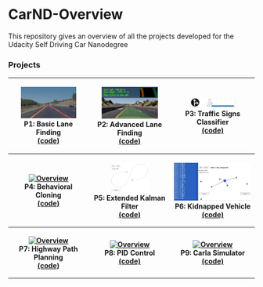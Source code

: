 # CarND-Overview
This repository gives an overview of all the projects developed for the Udacity Self Driving Car Nanodegree


### Projects

<table style="width:100%">
  
  <tr>
    <th>
      <p align="center">
           <a href="https://github.com/danyz91/CarND-LaneLines-P1"><img src="https://github.com/danyz91/CarND-LaneLines-P1/blob/master/test_images_output/out0.jpg" alt="Overview" width="75%" height="75%"></a>
           <br>P1: Basic Lane Finding
           <br><a href="https://github.com/danyz91/CarND-LaneLines-P1" name="p1_code">(code)</a>
      </p>
    </th>
        <th><p align="center">
           <a href="https://github.com/danyz91/CarND-Advanced-Lane-Lines"><img src="https://github.com/danyz91/CarND-Advanced-Lane-Lines/blob/master/output_videos/project_video.gif" alt="Overview" width="75%" height="75%"></a>
           <br>P2: Advanced Lane Finding
           <br><a href="https://github.com/danyz91/CarND-Advanced-Lane-Lines" name="p2_code">(code)</a>
        </p>
    </th>
       <th><p align="center">
           <a href="https://github.com/danyz91/CarND-Traffic-Sign-Classifier-Project"><img src="https://github.com/danyz91/CarND-Traffic-Sign-Classifier-Project/blob/master/img/test_out_2.png" alt="Overview" width="60%" height="60%"></a>
           <br>P3: Traffic Signs Classifier
           <br><a href="https://github.com/danyz91/CarND-Traffic-Sign-Classifier-Project" name="p3_code">(code)</a>
        </p>
    </th>
    <tr>
        <th><p align="center">
          <a href="https://github.com/danyz91/CarND-Behavioral-Cloning"><img src="./videos/behavioral_cloning.gif" alt="Overview" width="100%" height="100%"></a>
           <br>P4: Behavioral Cloning
           <br><a href="https://github.com/danyz91/CarND-Behavioral-Cloning" name="p4_code">(code)</a>
        </p>
    </th>
    <th><p align="center">
           <a href="https://github.com/danyz91/CarND-Extended-Kalman-Filter"><img src="https://github.com/danyz91/CarND-Extended-Kalman-Filter/blob/master/img/both_d1.png" alt="Overview" width="50%" height="50%"></a>
           <br>P5: Extended Kalman Filter
           <br><a href="https://github.com/danyz91/CarND-Extended-Kalman-Filter" name="p5_code">(code)</a>
        </p>
    </th>
        <th><p align="center">
          <a href="https://github.com/danyz91/CarND-Kidnapped-Vehicle-Project"><img src="./videos/particle_filter.gif" alt="Overview" width="100%" height="100%"></a>
           <br>P6: Kidnapped Vehicle
           <br><a href="https://github.com/danyz91/CarND-Kidnapped-Vehicle-Project" name="p6_code">(code)</a>
        </p>
    </th>
  </tr>
  
  <tr>
    <th>
      <p align="center">
           <a href="https://github.com/danyz91/CarND-Path-Planning-Project"><img src="./videos/path_planning.gif" alt="Overview" width="100%" height="100%"></a>
           <br>P7: Highway Path Planning
           <br><a href="https://github.com/danyz91/CarND-Path-Planning-Project" name="p1_code">(code)</a>
      </p>
    </th>
        <th><p align="center">
           <a href="https://github.com/danyz91/CarND-PID-Control-Project"><img src="./videos/pid.gif" alt="Overview" width="70%" height="70%"></a>
           <br>P8: PID Control
           <br><a href="https://github.com/danyz91/CarND-PID-Control-Project" name="p2_code">(code)</a>
        </p>
    </th>
       <th><p align="center">
           <a href="https://github.com/danyz91/CarND-Capstone"><img src="./videos/programming.gif" alt="Overview" width="100%" height="100%"></a>
           <br>P9: Carla Simulator
           <br><a href="https://github.com/danyz91/CarND-Capstone" name="p2_code">(code)</a>
        </p>
    </th>
  </tr>
</table
